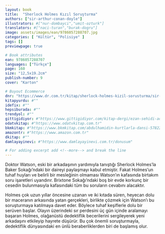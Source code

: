 ```yaml
---
layout: book
title:  "Sherlock Holmes Kızıl Soruşturma"
authors: ["sir-arthur-conan-doyle"]
illustrators: #["nur-dombayci","umit-ozturk"]
translators: #["naci-turan","burak-dogru"]
image: assets/images/ean/9786057288707.jpg
categories: [ "Kültür", "Polisiye" ]
tags: []
previewpage: true

# Book attributes
ean: 9786057288707
languages: ["Türkçe"]
page: 160
size: "12,5x19.2cm"
publish-number: 9
cover: "Karton"

# Buyout Ecommerce
dnr: "https://www.dr.com.tr/kitap/sherlock-holmes-kizil-sorusturma/sir-arthur-conan-doyle/cocuk-ve-genclik/genclik-10-yas/roman-oyku/urunno=0002023594001"
kitapyurdu: #""
idefix: #""
hepsiburada: #""
trendyol: #""
gittigidiyor: #"https://www.gittigidiyor.com/kitap-dergi/ezan-sehidi-adnan-menderes_pdp_732728793"
odatvkitap: #"https://www.odatvkitap.com.tr"
bkmkitap: #"https://www.bkmkitap.com/abdulhamidin-kurtlarla-dansi-578226"
amazontr: #"https://www.amazon.com.tr"
dkitap: #""
damlayayinevi: #"https://www.damlayayinevi.com.tr/donusum"

# For adding excerpt add <!--more--> and break the line
---
```

Doktor Watson, eski bir arkadaşının yardımıyla tanıştığı Sherlock Holmes’la Baker Sokağı’ndaki bir daireyi paylaşmayı kabul etmiştir. Fakat Holmes’un tuhaf huyları ve belirli bir mesleğinin olmaması Watson’ın kafasında birtakım soru işaretleri uyandırır. Brixtone Sokağı’ndaki boş bir evde korkunç bir cesedin bulunmasıyla kafasındaki tüm bu soruların cevabını alacaktır.

Holmes çok uzun yıllar öncesine uzanan ve iki kıtada süren, heyecan dolu bir maceranın arkasında yatan gerçekleri, birlikte çözmek için Watson’ı bu soruşturmaya katılmaya davet eder. Böylece tuhaf keşiflerle dolu bir serüven başlar. Olayın üzerindeki sır perdesini üç gün içinde aralamayı başaran Holmes, olağanüstü dedektiflik becerilerini sergileyerek yeni arkadaşını etkileyip hayrete düşürür. Bu çok önemli soruşturmayla, dedektiflik dünyasındaki en ünlü beraberliklerden biri de başlamış olur.


<!--more--> 